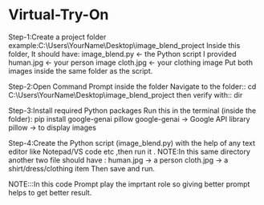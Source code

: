 # Virtual-Try-On
Step-1:Create a project folder
    example:C:\Users\YourName\Desktop\image_blend_project
         Inside this folder, It should  have:
          image_blend.py ← the Python script I provided
           human.jpg ← your person image
            cloth.jpg ← your clothing image
         Put both images inside the same folder as the script.

Step-2:Open Command Prompt inside the folder
      Navigate to the folder:: cd C:\Users\YourName\Desktop\image_blend_project
      then verify with::  dir

Step-3:Install required Python packages
      Run this in the terminal (inside the folder):  pip install google-genai pillow
      google-genai → Google API library     
      pillow → to display images
      
Step-4:Create the Python script (image_blend.py) with the help of any text editor like Notepad/VS code etc ,then run it .
NOTE:In this same directory another two file should have :
    human.jpg → a person
    cloth.jpg → a shirt/dress/clothing item
  Then save and run.

NOTE:::In this code Prompt play the imprtant role so giving better prompt  helps to get  better result.
